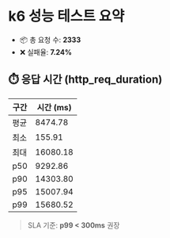 # k6 성능 테스트 요약

- 📦 총 요청 수: **2333**
- ❌ 실패율: **7.24%**

## ⏱️ 응답 시간 (http_req_duration)

| 구간 | 시간 (ms) |
|------|-----------|
| 평균 | 8474.78 |
| 최소 | 155.91 |
| 최대 | 16080.18 |
| p50  | 9292.86 |
| p90  | 14303.80 |
| p95  | 15007.94 |
| p99  | 15680.52 |

> SLA 기준: **p99 < 300ms** 권장